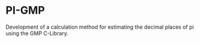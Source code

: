 # PI-GMP
Development of a calculation method for estimating the decimal places of pi using the GMP C-Library.
